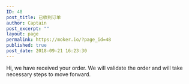 ```yaml
---
ID: 48
post_title: 已收到订单
author: Captain
post_excerpt: ""
layout: page
permalink: https://moker.io/?page_id=48
published: true
post_date: 2018-09-21 16:23:30
---
```

Hi, we have received your order. We will validate the order and will take necessary steps to move forward.